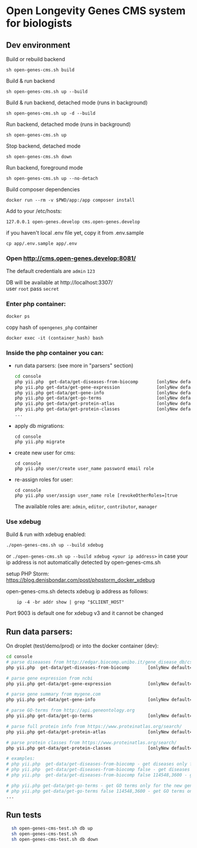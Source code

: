 # Open Longevity Genes CMS system for biologists

## Dev environment

Build or rebuild backend
```
sh open-genes-cms.sh build
```
Build & run backend
```
sh open-genes-cms.sh up --build
```

Build & run backend, detached mode (runs in background)
```
sh open-genes-cms.sh up -d --build
```
Run backend, detached mode (runs in background)
```
sh open-genes-cms.sh up
```
Stop backend, detached mode
```
sh open-genes-cms.sh down
```
Run backend, foreground mode
```
sh open-genes-cms.sh up --no-detach
```
Build composer dependencies
```
docker run --rm -v $PWD/app:/app composer install
```

Add to your /etc/hosts:
```
127.0.0.1 open-genes.develop cms.open-genes.develop
```
if you haven't local .env file yet, copy it from .env.sample
```
cp app/.env.sample app/.env
```
### Open http://cms.open-genes.develop:8081/

The default credentials are `admin` `123`

DB will be available at http://localhost:3307/ <br>
user `root` pass `secret`

### Enter php container:
```
docker ps
```
copy hash of `opengenes_php` container
```
docker exec -it (container_hash) bash
```

### Inside the php container you can:
* run data parsers:
  (see more in "parsers" section)
    ```bash
  cd console
  php yii.php  get-data/get-diseases-from-biocomp       [onlyNew default=true] true [geneNcbiIds default null] 1,2,3
  php yii.php get-data/get-gene-expression              [onlyNew default=true] true [geneNcbiIds default null] 1,2,3
  php yii.php get-data/get-gene-info                    [onlyNew default=true] true [geneNcbiIds default null] 1,2,3
  php yii.php get-data/get-go-terms                     [onlyNew default=true] true [geneNcbiIds default null] 1,2,3 [countRows default 2000] 2000
  php yii.php get-data/get-protein-atlas                [onlyNew default=true] true [geneNcbiIds default null] 1,2,3 [geneSearchName default null] BLM
  php yii.php get-data/get-protein-classes              [onlyNew default=true] true [geneNcbiIds default null] 1,2,3 [geneSearchName default null] BLM
  ...
    ```
* apply db migrations:
    ```
    cd console
    php yii.php migrate
    ```
* create new user for cms:
    ```
    cd console
    php yii.php user/create user_name password email role
    ```
* re-assign roles for user:
    ```
    cd console
    php yii.php user/assign user_name role [revokeOtherRoles=]true
    ```
  The available roles are: `admin`, `editor`, `contributor`, `manager`

### Use xdebug

Build & run with xdebug enabled:
```
./open-genes-cms.sh up --build xdebug
```

or ```./open-genes-cms.sh up --build xdebug <your ip address>```
in case your ip address is not automatically detected by open-genes-cms.sh

setup PHP Storm: https://blog.denisbondar.com/post/phpstorm_docker_xdebug

open-genes-cms.sh detects xdebug ip address as follows:
```
    ip -4 -br addr show | grep "$CLIENT_HOST"
```

Port 9003 is default one for xdebug v3 and it cannot be changed

## Run data parsers:
On droplet (test/demo/prod) or into the docker container (dev):
```bash
cd console
# parse diseaases from http://edgar.biocomp.unibo.it/gene_disease_db/csv_files/
php yii.php  get-data/get-diseases-from-biocomp       [onlyNew default=true] true [geneNcbiIds default null] 1,2,3

# parse gene expression from ncbi
php yii.php get-data/get-gene-expression              [onlyNew default=true] true [geneNcbiIds default null] 1,2,3

# parse gene summary from mygene.com
php yii.php get-data/get-gene-info                    [onlyNew default=true] true [geneNcbiIds default null] 1,2,3

# parse GO-terms from http://api.geneontology.org
php yii.php get-data/get-go-terms                     [onlyNew default=true] true [geneNcbiIds default null] 1,2,3 [countRows default 2000] 2000

# parse full protein info from https://www.proteinatlas.org/search/
php yii.php get-data/get-protein-atlas                [onlyNew default=true] true [geneNcbiIds default null] 1,2,3 [geneSearchName default null] BLM

# parse protein classes from https://www.proteinatlas.org/search/
php yii.php get-data/get-protein-classes              [onlyNew default=true] true [geneNcbiIds default null] 1,2,3 [geneSearchName default null] BLM

# examples:
# php yii.php  get-data/get-diseases-from-biocomp - get diseases only for the new genes
# php yii.php  get-data/get-diseases-from-biocomp false - get diseases for ALL genes
# php yii.php  get-data/get-diseases-from-biocomp false 114548,3600 - get diseases only for 114548 and 3600 genes

# php yii.php get-data/get-go-terms - get GO terms only for the new genes
# php yii.php get-data/get-go-terms false 114548,3600 - get GO terms only for 114548 and 3600 genes
...
```
## Run tests
```bash
  sh open-genes-cms-test.sh db up
  sh open-genes-cms-test.sh
  sh open-genes-cms-test.sh db down
```
